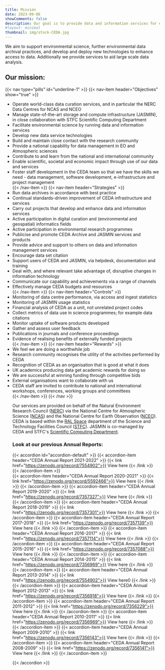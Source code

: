 ```yaml
---
title: Mission
date: 2023-09-06
showComments: false
description: Our goal is to provide data and information services for environmental science
#layout: minimal
thumbnail: img/stock-CEDA.jpg
---
```


We aim to support environmental science, further environmental data archival practices, and develop and deploy new technologies to enhance access to data. Additionally we provide services to aid large scale data analysis.

## Our mission:



{{< nav type="pills" id="underline-1" >}}
  {{< nav-item header="Objectives" show="true" >}}
    <ul><li>Operate world-class data curation services, and in particular the NERC Data Centres for NCAS and NCEO</li><li>Manage state-of-the-art storage and compute infrastructure (JASMIN), in close collaboration with STFC Scientific Computing Department</li>
    <li>Facilitate environmental science by running data and information services</li>
    <li>Develop new data service technologies</li>
    <li>Build and maintain close contact with the research community</li>
    <li>Provide a national capability for data management in EO and Atmospheric sciences</li>
    <li>Contribute to and learn from the national and international community</li>
    <li>Enable scientific, societal and economic impact through use of our data and services</li>
    <li>Foster staff development in the CEDA team so that we have the skills we need - data management, software development, e-infrastructure and project management </li>
  {{< /nav-item >}}
  {{< nav-item header="Strategies" >}}
    <li>Run data archives in accordance with best practice</li>
    <li>Continual standards-driven improvement of CEDA infrastructure and services</li>
    <li>Carry out projects that develop and enhance data and information services</li>
    <li>Active participation in digital curation and (environmental and geospatial) informatics fields</li>
    <li>Active participation in environmental research programmes</li>
    <li>Publicise and promote CEDA Archive and JASMIN services and products</li>
    <li>Provide advice and support to others on data and information management services</li>
    <li>Encourage data set citation</li>
    <li>Support users of CEDA and JASMIN, via helpdesk, documentation and training</li>
    <li>Deal with, and where relevant take advantage of, disruptive changes in information technology</li>
    <li>Communicate our capability and achievements via a range of channels</li>
    <li>Effectively manage CEDA budgets and resources</li>
  {{< /nav-item >}}
  {{< nav-item header="Controls" >}}
    <li>Monitoring of data centre performance, via access and ingest statistics</li>
    <li>Monitoring of JASMIN usage statistics</li>
    <li>Financial analysis of CEDA as a unit, not unrelated project codes</li>
    <li>Collect metrics of data use in science programmes; for example data citations</li>
    <li>Monitor uptake of software products developed</li>
    <li>Gather and assess user feedback</li>
    <li>Publications in journals and conference proceedings</li>
    <li>Evidence of realising benefits of externally funded projects</li>
  {{< /nav-item >}}
  {{< nav-item header="Rewards" >}}
    <li>We feel we are doing a worthwhile job</li>
    <li>Research community recognises the utility of the activities performed by CEDA</li>
    <li>Recognition of CEDA as an organisation that is good at what it does</li>
    <li>UK academics producing data get academic rewards for doing so</li>
    <li>We are successful at winning funding through competitive bids</li>
    <li>External organisations want to collaborate with us</li>
    <li>CEDA staff are invited to contribute to national and international workshops, conferences, working groups and committees</li>
  {{< /nav-item >}}
{{< /nav >}}

<p class="p1">Our services are provided on behalf of the Natural Environment Research Council (<a href="https://nerc.ukri.org/">NERC</a>) via the National Centre for Atmospheric Science (<a href="https://ncas.ac.uk/en/">NCAS</a>) and the National Centre for Earth Observation (<a href="https://www.nceo.ac.uk/">NCEO</a>). CEDA is based within the&nbsp;<a href="http://www.stfc.ac.uk/ralspace/default.aspx"><span class="s1">RAL Space</span></a>&nbsp;department of the&nbsp;<span class="s1">Science and Technology Facilities Council</span>&nbsp;(<a href="https://stfc.ukri.org/">STFC</a>).&nbsp;JASMIN is co-managed by CEDA&nbsp;and STFC's <a href="https://www.scd.stfc.ac.uk/Pages/home.aspx">Scientific Computing Department</a>.&nbsp;&nbsp;</p>

### Look at our previous Annual Reports:


{{< accordion id="accordion-default" >}}
  {{< accordion-item header="CEDA Annual Report 2021-2022"  >}}
    {{< link href="https://zenodo.org/record/7554902">}} View here {{< /link >}}
  {{< /accordion-item >}}  
  {{< accordion-item header="CEDA Annual Report 2020-2021"  >}}
    {{< link href="https://zenodo.org/record/5592466">}} View here {{< /link >}}
  {{< /accordion-item >}} 
  {{< accordion-item header="CEDA Annual Report 2019-2020"  >}}
    {{< link href="https://zenodo.org/record/7357327">}} View here {{< /link >}}
  {{< /accordion-item >}} 
  {{< accordion-item header="CEDA Annual Report 2018-2019"  >}}
    {{< link href="https://zenodo.org/record/7357301">}} View here {{< /link >}}
  {{< /accordion-item >}} 
  {{< accordion-item header="CEDA Annual Report 2017-2018"  >}}
    {{< link href="https://zenodo.org/record/7357139">}} View here {{< /link >}}
  {{< /accordion-item >}} 
  {{< accordion-item header="CEDA Annual Report 2016-2017"  >}}
    {{< link href="https://zenodo.org/record/7357114">}} View here {{< /link >}}
  {{< /accordion-item >}} 
  {{< accordion-item header="CEDA Annual Report 2015-2016"  >}}
    {{< link href="https://zenodo.org/record/7357088">}} View here {{< /link >}}
  {{< /accordion-item >}} 
  {{< accordion-item header="CEDA Annual Report 2014-2015"  >}}
    {{< link href="https://zenodo.org/record/7356969">}} View here {{< /link >}}
  {{< /accordion-item >}} 
  {{< accordion-item header="CEDA Annual Report 2013-2014" >}}
    {{< link href="https://zenodo.org/record/7554902">}} View here0 {{< /link >}}
  {{< /accordion-item >}} 
  {{< accordion-item header="CEDA Annual Report 2012-2013" >}}
    {{< link href="https://zenodo.org/record/7356918">}} View here {{< /link >}}
  {{< /accordion-item >}} 
  {{< accordion-item header="CEDA Annual Report 2011-2012"  >}}
    {{< link href="https://zenodo.org/record/7356229">}} View here {{< /link >}}
  {{< /accordion-item >}} 
  {{< accordion-item header="CEDA Annual Report 2010-2011" >}}
    {{< link href="https://zenodo.org/record/7356969">}} View here {{< /link >}}
  {{< /accordion-item >}} 
  {{< accordion-item header="CEDA Annual Report 2009-2010" >}}
    {{< link href="https://zenodo.org/record/7356143">}} View here {{< /link >}}
  {{< /accordion-item >}} 
  {{< accordion-item header="CEDA Annual Report 2008-2009" >}}
    {{< link href="https://zenodo.org/record/7356141">}} View here {{< /link >}}
  {{< /accordion-item >}} 

{{< /accordion >}}

